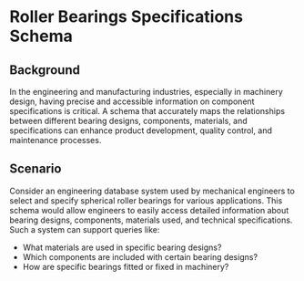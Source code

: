 # Roller Bearings Specifications Schema

## Background

In the engineering and manufacturing industries, especially in machinery design, having precise and accessible information on component specifications is critical. A schema that accurately maps the relationships between different bearing designs, components, materials, and specifications can enhance product development, quality control, and maintenance processes.

## Scenario

Consider an engineering database system used by mechanical engineers to select and specify spherical roller bearings for various applications. This schema would allow engineers to easily access detailed information about bearing designs, components, materials used, and technical specifications. Such a system can support queries like:

- What materials are used in specific bearing designs?
- Which components are included with certain bearing designs?
- How are specific bearings fitted or fixed in machinery?
